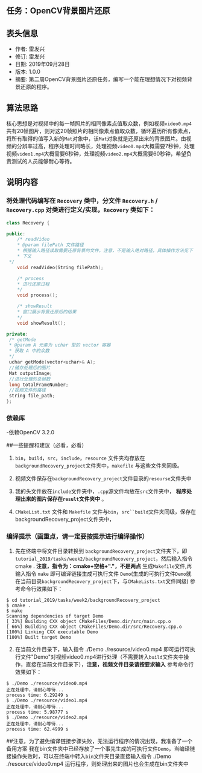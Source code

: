 ## 任务：OpenCV背景图片还原

## 表头信息

- 作者: 雷发兴
- 修订: 雷发兴
- 日期: 2019年09月28日
- 版本: 1.0.0
- 摘要: 第二周OpenCV背景图片还原任务，编写一个能在理想情况下对视频背景还原的程序。

## 算法思路
核心思想是对视频中的每一帧照片的相同像素点值取众数，例如视频`video0.mp4`共有20帧图片，则对这20帧照片的相同像素点值取众数，循环遍历所有像素点，将所有取得的值写入新的`Mat`对象中，该`Mat`对象就是还原出来的背景图片。由视频的分辨率过高，程序处理时间略长，处理视频`video0.mp4`大概需要7秒钟，处理视频`video1.mp4`大概需要6秒钟，处理视频`video2.mp4`大概需要60秒钟，希望负责测试的人员能够耐心等待。

## 说明内容

### 将处理代码编写在 `Recovery` 类中，分文件 `Recovery.h` / `Recovery.cpp` 对类进行定义/实现，`Recovery` 类如下：

   ```cpp
   class Recovery {

   public:
       /* readVideo
       * @param filePath 文件路径
       * 根据输入路径读取需要还原背景的文件，注意，不是输入绝对路径，具体操作方法见下
       * 下文
	*/
       void readVideo(String filePath);

       /* process
       * 进行还原过程
       */
       void process();

       /* showResult
       * 窗口展示背景还原后的结果
       */
       void showResult();

   private:
	/* getMode
	* @param A 元素为 uchar 型的 vector 容器
	* 获取 A 中的众数
	*/
	uchar getMode(vector<uchar>& A); 
	//储存处理后的图片
	Mat outputImage;
	//进行处理的总帧数
	long totalFrameNumber;	
	//视频文件的路径
	string file_path;	
   };
   ```
### 依赖库

-依赖OpenCV 3.2.0

##一些提醒和建议（必看，必看）
1.  `bin`，`build`，`src`，`include`，`resource` 文件夹均存放在`backgroundRecovery_project`文件夹中，`makefile` 与这些文件夹同级。

2. 视频文件保存在`backgroundRecovery_project`文件目录的`resourse`文件夹中

3. 我的头文件放在`include`文件夹中，`.cpp`源文件均放在`src`文件夹中， **程序处理出来的图片保存在`result`文件夹中** 。

4. `CMakeList.txt` 文件和 `Makefile` 文件与`bin`，`src``build`文件夹同级，保存在backgroundRecovery_project文件夹中，


### 编译提示（画重点，请一定要按提示进行编译操作）
1. 先在终端中将文件目录转换到 `backgroundRecovery_project`文件夹下，即 `tutorial_2019/tasks/week2/backgroundRecovery_project`，然后输入指令 cmake .  **注意，指令为：cmake+空格+"."，不是两点** 生成`Makefile`文件,再输入指令 `make` 即可编译链接生成可执行文件 `Demo`(生成的可执行文件`Demo`就在当前目录`backgroundRecovery_project`下，与`CMakeLists.txt`文件同级)
参考命令行效果如下：
```shell
$ cd tutorial_2019/tasks/week2/backgroundRecovery_project
$ cmake .
$ make
Scanning dependencies of target Demo
[ 33%] Building CXX object CMakeFiles/Demo.dir/src/main.cpp.o
[ 66%] Building CXX object CMakeFiles/Demo.dir/src/Recovery.cpp.o
[100%] Linking CXX executable Demo
[100%] Built target Demo
```

2. 在当前文件目录下，输入指令 ./Demo ./resource/video0.mp4 即可运行可执行文件"Demo"对视频video0.mp4进行处理（不需要转入`build`文件夹中操作，直接在当前文件目录下），**注意，视频文件目录请按要求输入**
参考命令行效果如下：
```shell
$ ./Demo ./resource/video0.mp4
正在处理中，请耐心等待...
process time: 6.29249 s
$ ./Demo ./resource/video1.mp4
正在处理中，请耐心等待...
process time: 5.98777 s
$ ./Demo ./resource/video2.mp4
正在处理中，请耐心等待...
process time: 62.4999 s

```

##注意，为了避免编译链接步骤失败，无法运行程序的情况出现，我准备了一个备用方案 
我在bin文件夹中已经存放了一个事先生成的可执行文件`Demo`，当编译链接操作失败时，可以在终端中转入`bin`文件夹目录直接输入指令 ./Demo ./resource/video0.mp4 运行程序，则处理出来的图片也会生成在bin文件夹中










